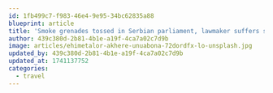 ```yaml
---
id: 1fb499c7-f983-46e4-9e95-34bc62835a88
blueprint: article
title: 'Smoke grenades tossed in Serbian parliament, lawmaker suffers stroke'
author: 439c380d-2b81-4b1e-a19f-4ca7a02c7d9b
image: articles/ehimetalor-akhere-unuabona-72dordfx-lo-unsplash.jpg
updated_by: 439c380d-2b81-4b1e-a19f-4ca7a02c7d9b
updated_at: 1741137752
categories:
  - travel
---
```

